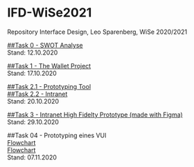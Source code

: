 # IFD-WiSe2021
 Repository Interface Design, Leo Sparenberg, WiSe 2020/2021
 
 
 <a href="https://leosparenberg.github.io/IFD-WiSe20-21/00/swot.html" target="_blank">##Task 0 - SWOT Analyse</a>
 <br>Stand: 12.10.2020


 <a href="https://leosparenberg.github.io/IFD-WiSe20-21/01/Wallet-Project.pdf" target="_blank">##Task 1 - The Wallet Project</a>
 <br>Stand: 17.10.2020
 
 
  <a href="https://leosparenberg.github.io/IFD-WiSe20-21/02/Prototyping-Tool.md" target="_blank">##Task 2.1 - Prototyping Tool</a>
  <br><a href="https://leosparenberg.github.io/IFD-WiSe20-21/02/2.2.pdf" target="_blank">##Task 2.2 - Intranet</a>
 <br>Stand: 20.10.2020
 
 
 <a href="https://www.figma.com/proto/2Xqr1eRyECLeaXxHr0zlIm/IFD-Intranet?node-id=1%3A2&scaling=scale-down" target="_blank">##Task 3 - Intranet High Fidelty Prototype (made with Figma)</a>
 <br>Stand: 29.10.2020

##Task 04 - Prototyping eines VUI<br>
<a href="https://leosparenberg.github.io/IFD-WiSe20-21/04/Aufgabe 4.pdf" target="_blank">Flowchart
</a><br>
 <a href="https://leosparenberg.github.io/IFD-WiSe20-21/04/Flowchart.pdf" target="_blank">Flowchart
</a>
 <br>Stand: 07.11.2020
 